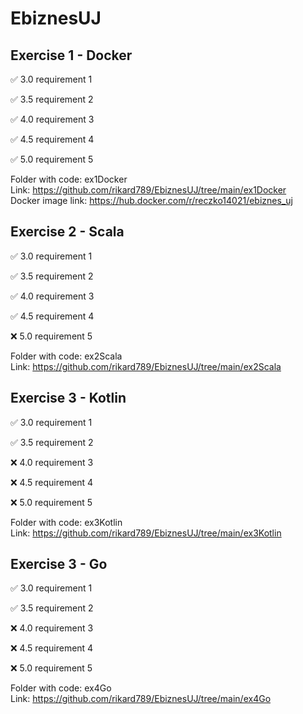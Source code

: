 # EbiznesUJ

## Exercise 1 - Docker

:white_check_mark: 3.0 requirement 1 

:white_check_mark: 3.5 requirement 2 

:white_check_mark: 4.0 requirement 3 

:white_check_mark: 4.5 requirement 4 

:white_check_mark: 5.0 requirement 5 

Folder with code: ex1Docker \
Link: https://github.com/rikard789/EbiznesUJ/tree/main/ex1Docker \
Docker image link: https://hub.docker.com/r/reczko14021/ebiznes_uj 


## Exercise 2 - Scala

:white_check_mark: 3.0 requirement 1

:white_check_mark: 3.5 requirement 2

:white_check_mark: 4.0 requirement 3

:white_check_mark: 4.5 requirement 4

:x: 5.0 requirement 5

Folder with code: ex2Scala \
Link: https://github.com/rikard789/EbiznesUJ/tree/main/ex2Scala 


## Exercise 3 - Kotlin

:white_check_mark: 3.0 requirement 1

:white_check_mark: 3.5 requirement 2

:x: 4.0 requirement 3

:x: 4.5 requirement 4

:x: 5.0 requirement 5

Folder with code: ex3Kotlin \
Link: https://github.com/rikard789/EbiznesUJ/tree/main/ex3Kotlin


## Exercise 3 - Go

:white_check_mark: 3.0 requirement 1

:white_check_mark: 3.5 requirement 2

:x: 4.0 requirement 3

:x: 4.5 requirement 4

:x: 5.0 requirement 5

Folder with code: ex4Go \
Link: https://github.com/rikard789/EbiznesUJ/tree/main/ex4Go